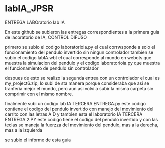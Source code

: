 # labIA_JPSR
ENTREGA LABOratorio lab IA

En este github se subieron las entregas correspondientes a la primera guia de lacoratorio de IA, CONTROL DIFUSO

primero se subio el codigo laboratorioia.py el cual corrwsponde a solo el funcionamiento del pendulo invertido sin ningun controlador
tambien se subio el codigo labIA.wbt el cual corresponde al mundo en webots que muestra la simulacion del pendulo
y el codigo laboratorioia.py que muestra el funcionamiento de pendulo sin controlador

despues de esto se realizo la segunda entrea con un controlador el cual es my_project6.zip, lo subi de sta manera porque consideraba que asi se tranferia mejor el mundo, pero aun asi volvi a subir la misma carpeta sin comprimir con el mismo nombre.

finalmente subi un codigo lab IA TERCERA ENTREGA.py este codigo contiene el codigo del pendulo invertido con manejo del movimiento del carrito con las letras  A D
y tambien esta el laboratorio IA TERCERA ENTREGA 2.PY este codigo tiene el codigo del pendulo invertido y con las teclas se maneja la fuerzza del movimiento del pendulo, mas a la derecha, mas a la izquierda 

se subio el informe de esta guia 
